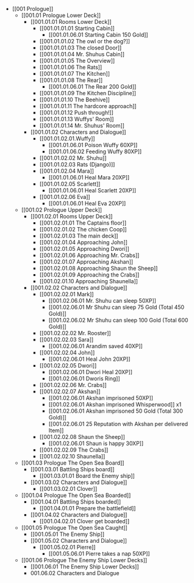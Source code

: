 - [[001 Prologue]]
	- [[001.01 Prologue Lower Deck]]
		- [[001.01.01 Rooms Lower Deck]]
			- [[001.01.01.01 Starting Cabin]]
				- [[001.01.06.01 Starting Cabin 150 Gold]]
			- [[001.01.01.02 The owl or the dog?]]
			- [[001.01.01.03 The closed Door]]
			- [[001.01.01.04 Mr. Shuhus Cabin]]
			- [[001.01.01.05 The Overview]]
			- [[001.01.01.06 The Rats]]
			- [[001.01.01.07 The Kitchen]]
			- [[001.01.01.08 The Rear]]
				- [[001.01.06.01 The Rear 200 Gold]]
			- [[001.01.01.09 The Kitchen Discipline]]
			- [[001.01.01.10 The Beehive]]
			- [[001.01.01.11 The hardcore approach]]
			- [[001.01.01.12 Push through!]]
			- [[001.01.01.13 Wuffys' Room]]
			- [[001.01.01.14 Mr. Shuhus' Room]]
		- [[001.01.02 Characters and Dialogue]]
			- [[001.01.02.01.Wuffy]]
				- [[001.01.06.01 Poison Wuffy 60XP]]
				- [[001.01.06.02 Feeding Wuffy 80XP]]
			- [[001.01.02.02 Mr. Shuhu]]
			- [[001.01.02.03 Rats (Django)]]
			- [[001.01.02.04 Mara]]
				- [[001.01.06.01 Heal Mara 20XP]]
			- [[001.01.02.05 Scarlett]]
				- [[001.01.06.01 Heal Scarlett 20XP]]
			- [[001.01.02.06 Eva]]
				- [[001.01.06.01 Heal Eva 20XP]]
	- [[001.02 Prologue Upper Deck]]
		- [[001.02.01 Rooms Upper Deck]]
			- [[001.02.01.01 The Captains floor]]
			- [[001.02.01.02 The chicken Coop]]
			- [[001.02.01.03 The main deck]]
			- [[001.02.01.04 Approaching John]]
			- [[001.02.01.05 Approaching Dwori]]
			- [[001.02.01.06 Approaching Mr. Crabs]]
			- [[001.02.01.07 Approaching Akshan]]
			- [[001.02.01.08 Approaching Shaun the Sheep]]
			- [[001.02.01.09 Approaching the Crabs]]
			- [[001.02.01.10 Approaching Shaunella]]
		- [[001.02.02 Characters and Dialogue]]
			- [[001.02.02.01 Mark]]
				- [[001.02.06.01 Mr. Shuhu can sleep 50XP]]
				- [[001.02.06.01 Mr Shuhu can sleep 75 Gold (Total 450 Gold)]]
				- [[001.02.06.02 Mr Shuhu can sleep 100 Gold (Total 600 Gold)]]
			- [[001.02.02.02 Mr. Rooster]]
			- [[001.02.02.03 Sara]]
				- [[001.02.06.01 Arandim saved 40XP]]
			- [[001.02.02.04 John]]
				- [[001.02.06.01 Heal John 20XP]]
			- [[001.02.02.05 Dwori]]
				- [[001.02.06.01 Dwori Heal 20XP]]
				- [[001.02.06.01 Dworis Ring]]
			- [[001.02.02.06 Mr. Crabs]]
			- [[001.02.02.07 Akshan]]
				- [[001.02.06.01 Akshan imprisoned 50XP]]
				- [[001.02.06.01 Akshan imprisoned Whisperwood]] x1
				- [[001.02.06.01 Akshan imprisoned 50 Gold (Total 300 Gold)]]
				- [[001.02.06.01 25 Reputation with Akshan per delivered Item]]
			- [[001.02.02.08 Shaun the Sheep]]
				- [[001.02.06.01 Shaun is happy 30XP]]
			- [[001.02.02.09 The Crabs]]
			- [[001.02.02.10 Shaunella]]
	- [[001.03 Prologue The Open Sea Board]]
		- [[001.03.01 Battling Ships board]]
			- [[001.03.01.01 Board the Enemy ship]]
		- [[001.03.02 Characters and Dialogue]]
			- [[001.03.02.01 Clover]]
	- [[001.04 Prologue The Open Sea Boarded]]
		- [[001.04.01 Battling Ships boarded]]
			- [[001.04.01.01 Prepare the battlefield]]
		- [[001.04.02 Characters and Dialogue]]
			- [[001.04.02.01 Clover get boarded]]
	- [[001.05 Prologue The Open Sea Caught]]
		- [[001.05.01 The Enemy Ship]]
		- [[001.05.02 Characters and Dialogue]]
			- [[001.05.02.01 Pierre]]
				- [[001.05.06.01 Pierre takes a nap 50XP]]
	- [[001.06 Prologue The Enemy Ship Lower Decks]]
		- [[001.06.01 The Enemy Ship Lower Decks]]
		- 001.06.02 Characters and Dialogue